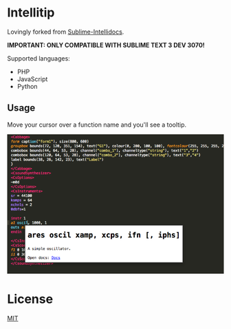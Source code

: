 # Intellitip

Lovingly forked from [Sublime-Intellidocs](https://github.com/shortcutme/Sublime-IntelliDocs).

**IMPORTANT: ONLY COMPATIBLE WITH SUBLIME TEXT 3 DEV 3070!**

Supported languages:

- PHP
- JavaScript
- Python

## Usage

Move your cursor over a function name and you'll see a tooltip.

![Screenshot](/screenshot.png)

# License

[MIT](/LICENSE)
